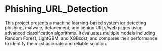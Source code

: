 # Phishing_URL_Detection
This project presents a machine learning-based system for detecting phishing, malware, defacement, and benign URLs/web pages using advanced classification algorithms. It evaluates multiple models including Random Forest, LightGBM, and XGBoost, and compares their performance to identify the most accurate and reliable solution.

